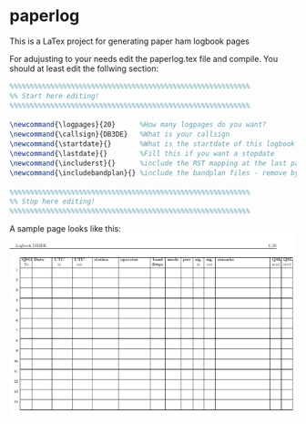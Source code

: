 # paperlog
This is a LaTex project for generating paper ham logbook pages

For adujusting to your needs edit the paperlog.tex file and compile.
You should at least edit the follwing section:
```latex 
%%%%%%%%%%%%%%%%%%%%%%%%%%%%%%%%%%%%%%%%%%%%%%%%%%%%%%%%%%%
%% Start here editing!
%%%%%%%%%%%%%%%%%%%%%%%%%%%%%%%%%%%%%%%%%%%%%%%%%%%%%%%%%%%

\newcommand{\logpages}{20}      %How many logpages do you want?
\newcommand{\callsign}{DB3DE}   %What is your callsign
\newcommand{\startdate}{}       %What is the startdate of this logbook - put \today for ... today
\newcommand{\lastdate}{}        %Fill this if you want a stopdate 
\newcommand{\includerst}{}      %include the RST mapping at the last pages - remove by commenting using a %
\newcommand{\includebandplan}{} %include the bandplan files - remove by commenting using a %

%%%%%%%%%%%%%%%%%%%%%%%%%%%%%%%%%%%%%%%%%%%%%%%%%%%%%%%%%%%
%% Stop here editing!
%%%%%%%%%%%%%%%%%%%%%%%%%%%%%%%%%%%%%%%%%%%%%%%%%%%%%%%%%%%
```
A sample page looks like this:
![Sample Logpage](https://github.com/DB3DE/paperlog/blob/master/samples/sample_page.png)

